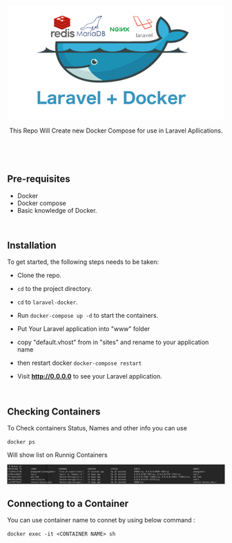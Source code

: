 <p align="center"><img src="https://github.com/emtized/laravel-docker/blob/master/img/docker_laravel-emtized.png" /></p>
<p align="center">This Repo Will Create new Docker Compose for use in Laravel Apllications.</p>


<p>&nbsp;</p>
<p>&nbsp;</p>

## Pre-requisites

- Docker 
- Docker compose 
- Basic knowledge of Docker.

<p>&nbsp;</p>

## Installation

To get started, the following steps needs to be taken:

- Clone the repo.
- `cd` to the project directory.
- `cd` to `laravel-docker`.
- Run `docker-compose up -d` to start the containers.
- Put Your Laravel application into "www" folder 
- copy "default.vhost" from in "sites" and rename to your application name 
- then restart docker 
  `docker-compose restart`

- Visit **http://0.0.0.0** to see your Laravel application.

<p>&nbsp;</p>

## Checking Containers 

To Check containers Status, Names and other info you can use 

`docker ps`

Will show list on Runnig Containers 

<img src="https://github.com/emtized/laravel-docker/blob/master/img/docker-ps.png" />

## Connectiong to a Container 
You can use container name to connet by using below command : 

`docker exec -it <CONTAINER NAME> sh `


